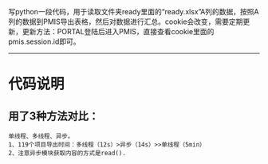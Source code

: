 写python一段代码，用于读取文件夹ready里面的“ready.xlsx”A列的数据，按照A列的数据到PMIS导出表格，然后对数据进行汇总。cookie会改变，需要定期更新，更新方法：PORTAL登陆后进入PMIS，直接查看cookie里面的pmis.session.id即可。
<hr>

# 代码说明

## 用了3种方法对比：
    单线程、多线程、异步。
    1、119个项目导出时间：多线程（12s）>异步（14s）>>单线程（5min）
    2、注意异步模块获取内容的方式是read().